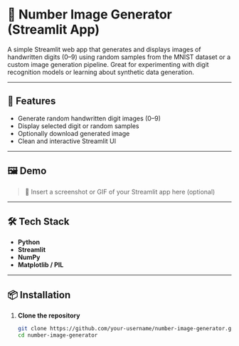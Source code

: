# 🔢 Number Image Generator (Streamlit App)

A simple Streamlit web app that generates and displays images of handwritten digits (0–9) using random samples from the MNIST dataset or a custom image generation pipeline. Great for experimenting with digit recognition models or learning about synthetic data generation.

---

## 🚀 Features

- Generate random handwritten digit images (0–9)
- Display selected digit or random samples
- Optionally download generated image
- Clean and interactive Streamlit UI

---

## 🖼 Demo

> 📌 Insert a screenshot or GIF of your Streamlit app here (optional)

---

## 🛠 Tech Stack

- **Python**
- **Streamlit**
- **NumPy**
- **Matplotlib / PIL**

---

## 📦 Installation

1. **Clone the repository**
   ```bash
   git clone https://github.com/your-username/number-image-generator.git
   cd number-image-generator
